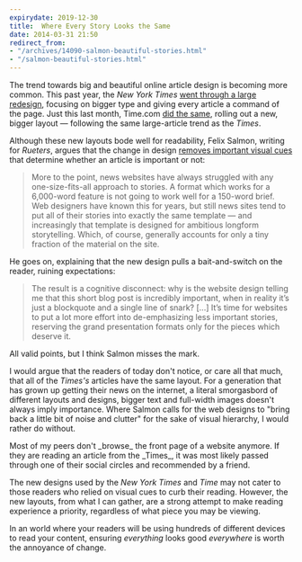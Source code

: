 ```yaml
---
expirydate: 2019-12-30
title:  Where Every Story Looks the Same
date: 2014-03-31 21:50
redirect_from:
- "/archives/14090-salmon-beautiful-stories.html"
- "/salmon-beautiful-stories.html"
---
```



The trend towards big and beautiful online article design is becoming more common. This past year, the _New York Times_ [went through a large redesign](http://www.nytimes.com/redesign/), focusing on bigger type and giving every article a command of the page. Just this last month, Time.com [did the same](http://time.com/13113/time-coms-redesign/), rolling out a new, bigger layout &mdash; following the same large-article trend as the _Times_. 

Although these new layouts bode well for readability, Felix Salmon, writing for _Rueters_, argues that the change in design [removes important visual cues](http://blogs.reuters.com/felix-salmon/2014/03/27/against-beautiful-journalism/) that determine whether an article is important or not: 

> More to the point, news websites have always struggled with any one-size-fits-all approach to stories. A format which works for a 6,000-word feature is not going to work well for a 150-word brief. Web designers have known this for years, but still news sites tend to put all of their stories into exactly the same template — and increasingly that template is designed for ambitious longform storytelling. Which, of course, generally accounts for only a tiny fraction of the material on the site.

He goes on, explaining that the new design pulls a bait-and-switch on the reader, ruining expectations:  

> The result is a cognitive disconnect: why is the website design telling me that this short blog post is incredibly important, when in reality it’s just a blockquote and a single line of snark? [...] It’s time for websites to put a lot more effort into de-emphasizing less important stories, reserving the grand presentation formats only for the pieces which deserve it. 

All valid points, but I think Salmon misses the mark. 

I would argue that the readers of today don't notice, or care all that much, that all of the _Times's_ articles have the same layout. For a generation that has grown up getting their news on the internet, a literal smorgasbord of different layouts and designs, bigger text and full-width images doesn't always imply importance. Where Salmon calls for the web designs to "bring back a little bit of noise and clutter" for the sake of visual hierarchy, I would rather do without. 

<aside>Most of my peers don't _browse_ the front page of a website anymore. If they are reading an article from the _Times_, it was most likely passed through one of their social circles and recommended by a friend.</aside>

The new designs used by the _New York Times_ and _Time_ may not cater to those readers who relied on visual cues to curb their reading. However, the new layouts, from what I can gather, are a strong attempt to make reading experience a priority, regardless of what piece you may be viewing. 

In an world where your readers will be using hundreds of different devices to read your content, ensuring _everything_ looks good _everywhere_ is worth the annoyance of change.  
